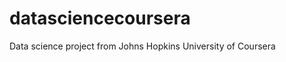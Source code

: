 datasciencecoursera
===================

Data science project from Johns Hopkins University of Coursera
